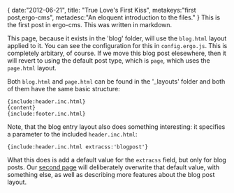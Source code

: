 {
date:"2012-06-21",
title: "True Love's First Kiss",
metakeys:"first post,ergo-cms",
metadesc:"An eloquent introduction to the files."
}
This is the first post in ergo-cms. This was written in markdown.

This page, because it exists in the 'blog' folder, will use the `blog.html` layout applied to it. You can see the configuration for this in `config.ergo.js`. This is completely arbitary, of course. If we move this blog post elesewhere, then it will revert to using the default post type, which is `page`, which uses the `page.html` layout.

Both `blog.html` and `page.html` can be found in the '_layouts' folder and both of them have the same basic structure:


```
{include:header.inc.html}
{content}
{include:footer.inc.html}
```

Note, that the blog entry layout also does something interesting: it specifies a parameter to the included `header.inc.html`:

```
{include:header.inc.html extracss:'blogpost'}
```

What this does is add a default value for the `extracss` field, but only for blog posts. Our [second page](/blog/a-second-post.html) will deliberately overwrite that default value, with something else, as well as describing more features about the blog post layout.


